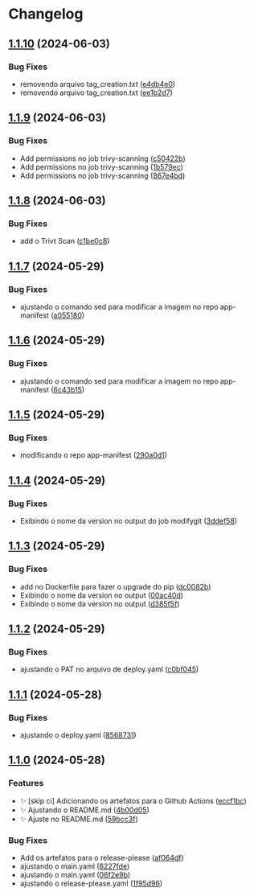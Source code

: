 # Changelog

## [1.1.10](https://github.com/emanuelfds/App/compare/v1.1.9...v1.1.10) (2024-06-03)


### Bug Fixes

* removendo arquivo tag_creation.txt ([e4db4e0](https://github.com/emanuelfds/App/commit/e4db4e0f5bc25da1f143a3db680b2e9543ee2752))
* removendo arquivo tag_creation.txt ([ee1b2d7](https://github.com/emanuelfds/App/commit/ee1b2d7f3713ff02da344c188ea36e0f50f4e05e))

## [1.1.9](https://github.com/emanuelfds/App/compare/v1.1.8...v1.1.9) (2024-06-03)


### Bug Fixes

* Add permissions no job trivy-scanning ([c50422b](https://github.com/emanuelfds/App/commit/c50422b20d2c699548b6daa38e7e47e950cea354))
* Add permissions no job trivy-scanning ([1b579ec](https://github.com/emanuelfds/App/commit/1b579ec57b4086ce83a5a071097acfefec44d4ad))
* Add permissions no job trivy-scanning ([867e4bd](https://github.com/emanuelfds/App/commit/867e4bd5839804302d66f405419a2642bb64710e))

## [1.1.8](https://github.com/emanuelfds/App/compare/v1.1.7...v1.1.8) (2024-06-03)


### Bug Fixes

* add o Trivt Scan ([c1be0c8](https://github.com/emanuelfds/App/commit/c1be0c8f8d05ac179e1c37834421b4dd74149016))

## [1.1.7](https://github.com/emanuelfds/App/compare/v1.1.6...v1.1.7) (2024-05-29)


### Bug Fixes

* ajustando o comando sed para modificar a imagem no repo app-manifest ([a055180](https://github.com/emanuelfds/App/commit/a055180072ff35f4176b8fddc524aa3e1a73843b))

## [1.1.6](https://github.com/emanuelfds/App/compare/v1.1.5...v1.1.6) (2024-05-29)


### Bug Fixes

* ajustando o comando sed para modificar a imagem no repo app-manifest ([6c43b15](https://github.com/emanuelfds/App/commit/6c43b15b1b167cdd3e30633ac9330183ae97fac9))

## [1.1.5](https://github.com/emanuelfds/App/compare/v1.1.4...v1.1.5) (2024-05-29)


### Bug Fixes

* modificando o repo app-manifest ([290a0d1](https://github.com/emanuelfds/App/commit/290a0d1383167fa100f8551200d4e516248a19ff))

## [1.1.4](https://github.com/emanuelfds/App/compare/v1.1.3...v1.1.4) (2024-05-29)


### Bug Fixes

* Exibindo o nome da version no output do job modifygit ([3ddef58](https://github.com/emanuelfds/App/commit/3ddef580fd4635253e42f748957bbe132361206b))

## [1.1.3](https://github.com/emanuelfds/App/compare/v1.1.2...v1.1.3) (2024-05-29)


### Bug Fixes

* add no Dockerfile para fazer o upgrade do pip ([dc0082b](https://github.com/emanuelfds/App/commit/dc0082bbebb922c5c3c46f6ba05bd96700d2c98c))
* Exibindo o nome da version no output ([00ac40d](https://github.com/emanuelfds/App/commit/00ac40db493311d25ebdb8f60268d4cc74a262de))
* Exibindo o nome da version no output ([d385f5f](https://github.com/emanuelfds/App/commit/d385f5f6ecc9f2db4504a35d5f52140b1d63e6e6))

## [1.1.2](https://github.com/emanuelfds/App/compare/v1.1.1...v1.1.2) (2024-05-29)


### Bug Fixes

* ajustando o PAT no arquivo de deploy.yaml ([c0bf045](https://github.com/emanuelfds/App/commit/c0bf045221ca2279eaaaa002e4a749c476428c65))

## [1.1.1](https://github.com/emanuelfds/App/compare/v1.1.0...v1.1.1) (2024-05-28)


### Bug Fixes

* ajustando o deploy.yaml ([8568731](https://github.com/emanuelfds/App/commit/8568731ed1a4abe83bb09f0a55b469e7ec4a1693))

## [1.1.0](https://github.com/emanuelfds/App/compare/v1.0.0...v1.1.0) (2024-05-28)


### Features

* :sparkles: [skip ci] Adicionando os artefatos para o Github Actions ([eccf1bc](https://github.com/emanuelfds/App/commit/eccf1bc8b21aac9ff68b7234fa086eaabf771376))
* :sparkles: Ajustando o README.md ([4b00d05](https://github.com/emanuelfds/App/commit/4b00d058704525f5d34e0da3d6946264e39ef2ad))
* :sparkles: Ajuste no README.md ([59bcc3f](https://github.com/emanuelfds/App/commit/59bcc3f4a1eecb8f69832f3e1ce2955ebaddc4ff))


### Bug Fixes

* Add os artefatos para o release-please ([af064df](https://github.com/emanuelfds/App/commit/af064dfc8f50ac95af74358fafdbf7de3bc0c9af))
* ajustando o main.yaml ([6227fde](https://github.com/emanuelfds/App/commit/6227fde93e3ca0fecb9c854b9a07c627d72e9bef))
* ajustando o main.yaml ([06f2e9b](https://github.com/emanuelfds/App/commit/06f2e9b9479b63529e801291351c9b5066cb2a8b))
* ajustando o release-please.yaml ([1f95d96](https://github.com/emanuelfds/App/commit/1f95d965b072601ac07e2a58f8702a2809bf8758))
